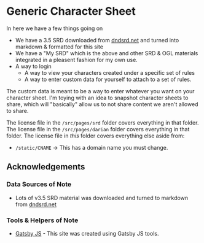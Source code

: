 # Generic Character Sheet

In here we have a few things going on

- We have a 3.5 SRD downloaded from [dndsrd.net](http://dndsrd.net) and turned into markdown & formatted for this site
- We have a "My SRD" which is the above and other SRD & OGL materials integrated in a pleasent fashion for my own use.
- A way to login
  - A way to view your characters created under a specific set of rules
  - A way to enter custom data for yourself to attach to a set of rules.

The custom data is meant to be a way to enter whatever you want on your character sheet. I'm toying with an idea to snapshot character sheets to share, which will "basically" allow us to not share content we aren't allowed to share.

The license file in the `/src/pages/srd` folder covers everything in that folder.
The license file in the `/src/pages/darian` folder covers everything in that folder.
The license file in _this_ folder covers everything else aside from:
- `/static/CNAME` -> This has a domain name you must change.

## Acknowledgements

### Data Sources of Note

- Lots of v3.5 SRD material was downloaded and turned to markdown from [dndsrd.net](http://dndsrd.net)

### Tools & Helpers of Note

- [Gatsby JS](https://www.gatsbyjs.org/) - This site was created using Gatsby JS tools.
